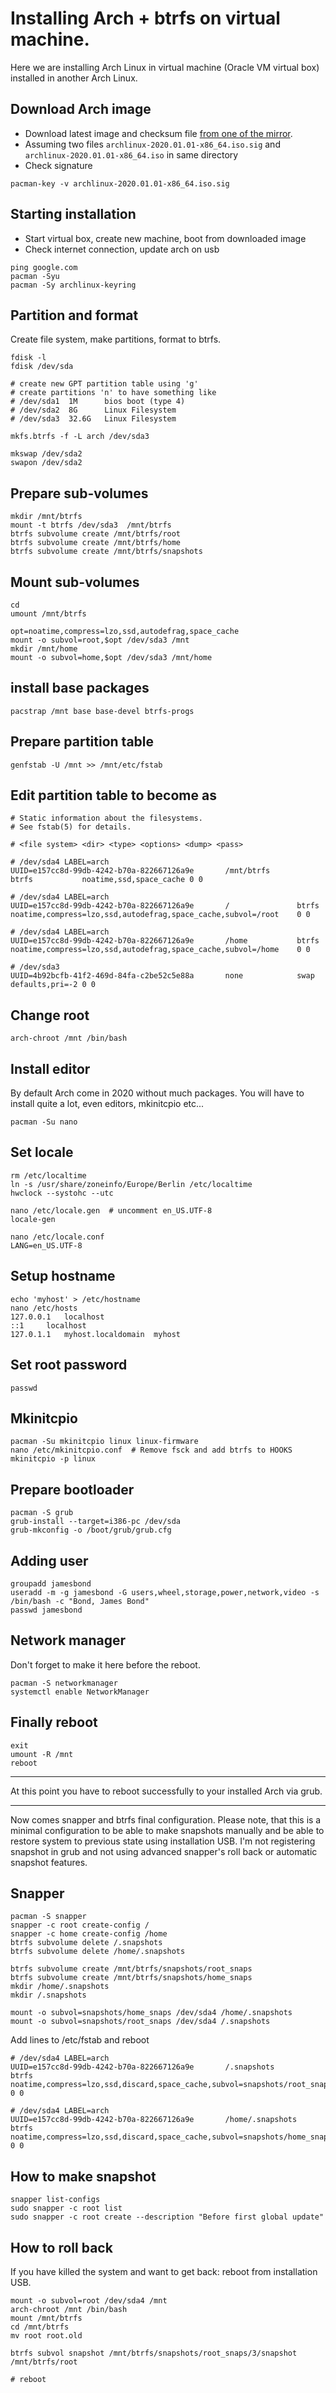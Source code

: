# Installing Arch + btrfs on virtual machine.

Here we are installing Arch Linux in virtual machine (Oracle VM virtual box) installed in another Arch Linux.

## Download Arch image

+ Download latest image and checksum file [from one of the mirror](https://www.archlinux.org/download/).
+ Assuming two files `archlinux-2020.01.01-x86_64.iso.sig` and `archlinux-2020.01.01-x86_64.iso` in same directory
+ Check signature

```
pacman-key -v archlinux-2020.01.01-x86_64.iso.sig
```

## Starting installation

+ Start virtual box, create new machine, boot from downloaded image
+ Check internet connection, update arch on usb

```
ping google.com
pacman -Syu
pacman -Sy archlinux-keyring
```

## Partition and format

Create file system, make partitions, format to btrfs.

```
fdisk -l
fdisk /dev/sda

# create new GPT partition table using 'g'
# create partitions 'n' to have something like
# /dev/sda1  1M      bios boot (type 4)
# /dev/sda2  8G      Linux Filesystem
# /dev/sda3  32.6G   Linux Filesystem

mkfs.btrfs -f -L arch /dev/sda3

mkswap /dev/sda2
swapon /dev/sda2
```

## Prepare sub-volumes

```
mkdir /mnt/btrfs
mount -t btrfs /dev/sda3  /mnt/btrfs
btrfs subvolume create /mnt/btrfs/root
btrfs subvolume create /mnt/btrfs/home
btrfs subvolume create /mnt/btrfs/snapshots
```

## Mount sub-volumes

```
cd
umount /mnt/btrfs

opt=noatime,compress=lzo,ssd,autodefrag,space_cache
mount -o subvol=root,$opt /dev/sda3 /mnt
mkdir /mnt/home
mount -o subvol=home,$opt /dev/sda3 /mnt/home
```

## install base packages

```
pacstrap /mnt base base-devel btrfs-progs
```

## Prepare partition table

```
genfstab -U /mnt >> /mnt/etc/fstab
```

## Edit partition table to become as

```
# Static information about the filesystems.
# See fstab(5) for details.

# <file system> <dir> <type> <options> <dump> <pass>

# /dev/sda4 LABEL=arch
UUID=e157cc8d-99db-4242-b70a-822667126a9e       /mnt/btrfs              btrfs           noatime,ssd,space_cache 0 0

# /dev/sda4 LABEL=arch
UUID=e157cc8d-99db-4242-b70a-822667126a9e       /               btrfs           noatime,compress=lzo,ssd,autodefrag,space_cache,subvol=/root    0 0

# /dev/sda4 LABEL=arch
UUID=e157cc8d-99db-4242-b70a-822667126a9e       /home           btrfs           noatime,compress=lzo,ssd,autodefrag,space_cache,subvol=/home    0 0

# /dev/sda3
UUID=4b92bcfb-41f2-469d-84fa-c2be52c5e88a       none            swap            defaults,pri=-2 0 0
```

## Change root

```
arch-chroot /mnt /bin/bash
```

## Install editor

By default Arch come in 2020 without much packages. You will have to install 
quite a lot, even editors, mkinitcpio etc...

```
pacman -Su nano
```

## Set locale

```
rm /etc/localtime
ln -s /usr/share/zoneinfo/Europe/Berlin /etc/localtime
hwclock --systohc --utc

nano /etc/locale.gen  # uncomment en_US.UTF-8
locale-gen

nano /etc/locale.conf
LANG=en_US.UTF-8
```

## Setup hostname

```
echo 'myhost' > /etc/hostname
nano /etc/hosts
127.0.0.1	localhost
::1		localhost
127.0.1.1	myhost.localdomain	myhost
```

## Set root password

```
passwd
```

## Mkinitcpio

```
pacman -Su mkinitcpio linux linux-firmware
nano /etc/mkinitcpio.conf  # Remove fsck and add btrfs to HOOKS
mkinitcpio -p linux
```

## Prepare bootloader

```
pacman -S grub
grub-install --target=i386-pc /dev/sda
grub-mkconfig -o /boot/grub/grub.cfg
```

## Adding user

```
groupadd jamesbond
useradd -m -g jamesbond -G users,wheel,storage,power,network,video -s /bin/bash -c "Bond, James Bond"
passwd jamesbond
```

## Network manager

Don't forget to make it here before the reboot.

```
pacman -S networkmanager
systemctl enable NetworkManager
```

## Finally reboot

```
exit
umount -R /mnt
reboot
```

<hr>

At this point you have to reboot successfully to your installed Arch via grub.

<hr>

Now comes snapper and btrfs final configuration.
Please note, that this is a minimal configuration to be able 
to make snapshots manually and be able
to restore system to previous state using installation USB.
I'm not registering snapshot in grub and not using advanced
snapper's roll back or automatic snapshot features.

## Snapper

```
pacman -S snapper
snapper -c root create-config /
snapper -c home create-config /home
btrfs subvolume delete /.snapshots
btrfs subvolume delete /home/.snapshots

btrfs subvolume create /mnt/btrfs/snapshots/root_snaps
btrfs subvolume create /mnt/btrfs/snapshots/home_snaps
mkdir /home/.snapshots
mkdir /.snapshots

mount -o subvol=snapshots/home_snaps /dev/sda4 /home/.snapshots
mount -o subvol=snapshots/root_snaps /dev/sda4 /.snapshots

```

Add lines to /etc/fstab and reboot

```
# /dev/sda4 LABEL=arch
UUID=e157cc8d-99db-4242-b70a-822667126a9e       /.snapshots             btrfs           noatime,compress=lzo,ssd,discard,space_cache,subvol=snapshots/root_snaps        0 0

# /dev/sda4 LABEL=arch
UUID=e157cc8d-99db-4242-b70a-822667126a9e       /home/.snapshots        btrfs           noatime,compress=lzo,ssd,discard,space_cache,subvol=snapshots/home_snaps        0 0
```

## How to make snapshot

```
snapper list-configs
sudo snapper -c root list
sudo snapper -c root create --description "Before first global update"
```

## How to roll back

If you have killed the system and want to get back: reboot from installation USB.

```
mount -o subvol=root /dev/sda4 /mnt
arch-chroot /mnt /bin/bash
mount /mnt/btrfs
cd /mnt/btrfs
mv root root.old

btrfs subvol snapshot /mnt/btrfs/snapshots/root_snaps/3/snapshot /mnt/btrfs/root

# reboot
```
